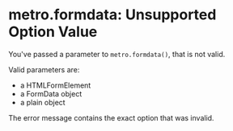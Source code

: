 # metro.formdata: Unsupported Option Value

You've passed a parameter to `metro.formdata()`, that is not valid.

Valid parameters are:
- a HTMLFormElement
- a FormData object
- a plain object

The error message contains the exact option that was invalid.

